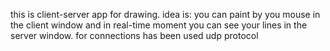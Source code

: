 this is client-server app for drawing. idea is: you can paint by you mouse in the client window and in real-time moment you can see your lines in the server window. for connections has been used udp protocol
